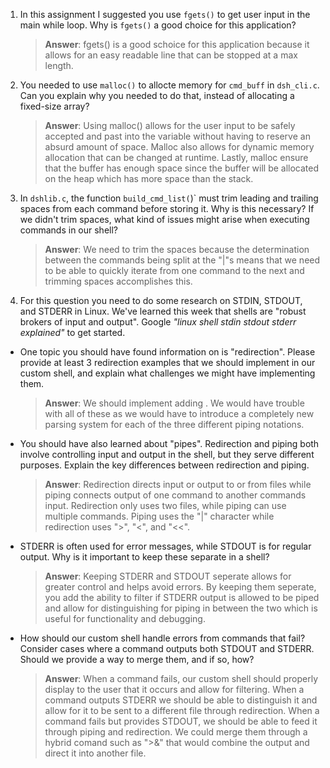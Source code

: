 1. In this assignment I suggested you use `fgets()` to get user input in the main while loop. Why is `fgets()` a good choice for this application?

    > **Answer**:  fgets() is a good schoice for this application because it allows for an easy readable line that can be stopped at a max length. 

2. You needed to use `malloc()` to allocte memory for `cmd_buff` in `dsh_cli.c`. Can you explain why you needed to do that, instead of allocating a fixed-size array?

    > **Answer**:  Using malloc() allows for the user input to be safely accepted and past into the variable without having to reserve an absurd amount of space. Malloc also allows for dynamic memory allocation that can be changed at runtime. Lastly, malloc ensure that the buffer has enough space since the buffer will be allocated on the heap which has more space than the stack.


3. In `dshlib.c`, the function `build_cmd_list(`)` must trim leading and trailing spaces from each command before storing it. Why is this necessary? If we didn't trim spaces, what kind of issues might arise when executing commands in our shell?

    > **Answer**:  We need to trim the spaces because the determination between the commands being split at the "|"s means that we need to be able to quickly iterate from one command to the next and trimming spaces accomplishes this.

4. For this question you need to do some research on STDIN, STDOUT, and STDERR in Linux. We've learned this week that shells are "robust brokers of input and output". Google _"linux shell stdin stdout stderr explained"_ to get started.

- One topic you should have found information on is "redirection". Please provide at least 3 redirection examples that we should implement in our custom shell, and explain what challenges we might have implementing them.

    > **Answer**:  We should implement adding . We would have trouble with all of these as we would have to introduce a completely new parsing system for each of the three different piping notations.

- You should have also learned about "pipes". Redirection and piping both involve controlling input and output in the shell, but they serve different purposes. Explain the key differences between redirection and piping.

    > **Answer**:  Redirection directs input or output to or from files while piping connects output of one command to another commands input. Redirection only uses two files, while piping can use multiple commands. Piping uses the "|" character while redirection uses ">", "<", and "<<".

- STDERR is often used for error messages, while STDOUT is for regular output. Why is it important to keep these separate in a shell?

    > **Answer**:  Keeping STDERR and STDOUT seperate allows for greater control and helps avoid errors. By keeping them seperate, you add the ability to filter if STDERR output is allowed to be piped 
    and allow for distinguishing for piping in between the two which is useful for functionality and debugging.

- How should our custom shell handle errors from commands that fail? Consider cases where a command outputs both STDOUT and STDERR. Should we provide a way to merge them, and if so, how?

    > **Answer**:  When a command fails, our custom shell should properly display to the user that it occurs and allow for filtering. When a command outputs STDERR we should be able to distinguish it and allow for it to be sent to a different file through redirection. When a command fails but provides STDOUT, we should be able to feed it through piping and redirection. We could merge them through a hybrid comand such as ">&" that would combine the output and direct it into another file. 

